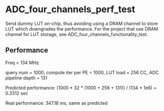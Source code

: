 # ADC_four_channels_perf_test

Send dummy LUT on-chip, thus avoiding using a DRAM channel to store LUT which downgrades the performance. For the project that use DRAM channel for LUT storage, see ADC_four_channels_functionality_test.

## Performance

Freq = 134 MHz

query num = 1000, compute iter per PE = 1000, LUT load = 256 CC, ADC pipeline depth = 131

Predicted performance: (1000 * 32 * (1000 + 256 + 131)) / (134 * 1e6) = 0.3312 sec

Real performance: 347.18 ms, same as predicted